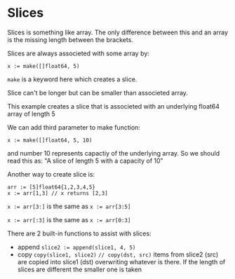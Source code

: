 # Slices

Slices is something like array. The only difference between this and an array is the missing length between the brackets.

Slices are always associeted with some array by: 

`x := make([]float64, 5)`

`make` is a keyword here which creates a slice.

Slice can't be longer but can be smaller than associeted array.

This example creates a slice that is associeted with an underlying float64 array of length 5

We can add third parameter to make function:

`x := make([]float64, 5, 10)`

and number 10 represents capactiy of the underlying array.
So we should read this as: 
"A slice of length 5 with a capacity of 10"


Another way to create slice is:

`````
arr := [5]float64{1,2,3,4,5}
x := arr[1,3] // x returns [2,3]
``````

`x := arr[3:]` is the same as `x := arr[3:5]`

`x := arr[:3]` is the same as `x := arr[0:3]`

There are 2 built-in functions to assist with slices:
* append `slice2 := append(slice1, 4, 5)`
* copy `copy(slice1, slice2)` `// copy(dst, src)` items from slice2 (src) are copied into slice1 (dst) overwriting whatever is there.
If the length of slices are different the smaller one is taken 